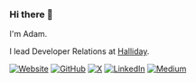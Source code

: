 ### Hi there 👋

I'm Adam.

I lead Developer Relations at <a target="_blank" href="https://halliday.xyz/">Halliday</a>.

<a href="https://www.adambavosa.com/"><img src="https://img.shields.io/badge/AdamBavosa.com-blue" alt="Website"></a>
<a href="https://github.com/ajb413"><img src="https://img.shields.io/github/followers/ajb413.svg?label=GitHub&style=social" alt="GitHub"></a>
<a href="https://x.com/adambavosa"><img src="https://img.shields.io/twitter/follow/adambavosa?label=@adambavosa&style=social" alt="X"></a>
<a href="https://www.linkedin.com/in/adam-bavosa/"><img src="https://img.shields.io/badge/LinkedIn--_.svg?style=social&logo=linkedin" alt="LinkedIn"></a>
<a href="https://medium.com/@adam.bavosa"><img src="https://img.shields.io/badge/Medium--ooo?logo=medium&style=social" alt="Medium"></a>

<!--
**ajb413/ajb413** is a ✨ _special_ ✨ repository because its `README.md` (this file) appears on your GitHub profile.

Here are some ideas to get you started:

- 🔭 I’m currently working on ...
- 🌱 I’m currently learning ...
- 👯 I’m looking to collaborate on ...
- 🤔 I’m looking for help with ...
- 💬 Ask me about ...
- 📫 How to reach me: ...
- 😄 Pronouns: ...
- ⚡ Fun fact: ...
-->
